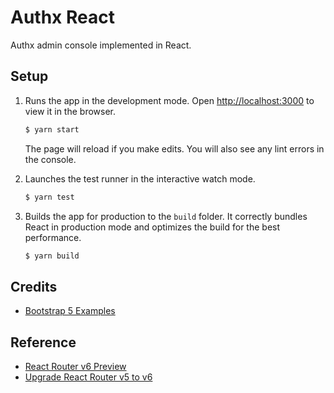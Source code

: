 # Authx React

Authx admin console implemented in React.

## Setup

1. Runs the app in the development mode. Open [http://localhost:3000](http://localhost:3000) to view it in the browser.

   ```bash
   $ yarn start
   ```

   The page will reload if you make edits. You will also see any lint errors in the console.

1. Launches the test runner in the interactive watch mode.

   ```bash
   $ yarn test
   ```

1. Builds the app for production to the `build` folder. It correctly bundles React in production mode and optimizes the build for the best performance.

   ```bash
   $ yarn build
   ```

## Credits

* [Bootstrap 5 Examples](https://getbootstrap.com/docs/5.1/examples)

## Reference

* [React Router v6 Preview](https://reacttraining.com/blog/react-router-v6-pre/)
* [Upgrade React Router v5 to v6](https://morioh.com/p/995f1244f33b)
